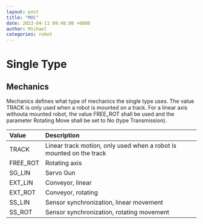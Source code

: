 ```yaml
---
layout: post
title: "MOC"
date: 2023-04-11 09:48:00 +0800
author: Michael
categories: robot
---
```


# Single Type
## Mechanics
Mechanics defines what type of mechanics the single type uses. The value TRACK is only used when a robot is mounted on a track. For a linear
axis withouta mounted robot, the value FREE_ROT shall be used and the parameter Rotating Move shall be set to No (type Transmission).

| Value | Description |
|:-----------|:-----------|
| TRACK | Linear track motion, only used when a robot is mounted on the track |
| FREE_ROT | Rotating axis |
| SG_LIN  | Servo Gun |
| EXT_LIN | Conveyor, linear |
| EXT_ROT | Conveyor, rotating |
| SS_LIN | Sensor synchronization, linear movement |
| SS_ROT | Sensor synchronization, rotating movement |